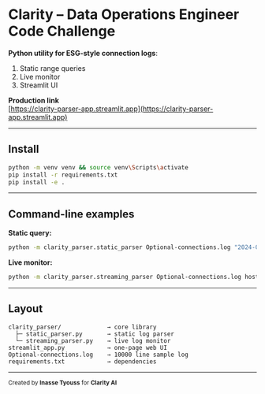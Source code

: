 # Clarity – Data Operations Engineer Code Challenge

**Python utility for ESG-style connection logs**:  
1. Static range queries  
2. Live monitor  
3. Streamlit UI

**Production link**  
[https://clarity-parser-app.streamlit.app](https://clarity-parser-app.streamlit.app)

---

## Install

```bash
python -m venv venv && source venv\Scripts\activate
pip install -r requirements.txt
pip install -e .
```

---

## Command-line examples

**Static query:**
```bash
python -m clarity_parser.static_parser Optional-connections.log "2024-01-01 00:00:00" "2024-12-31 23:59:59" host80
```

**Live monitor:**
```bash
python -m clarity_parser.streaming_parser Optional-connections.log host80
```

---

## Layout

```
clarity_parser/             → core library
  ├─ static_parser.py       → static log parser
  └─ streaming_parser.py    → live log monitor
streamlit_app.py            → one-page web UI
Optional-connections.log    → 10000 line sample log
requirements.txt            → dependencies
```

---

<sub>Created by <strong>Inasse Tyouss</strong> for <strong>Clarity AI</strong></sub>
